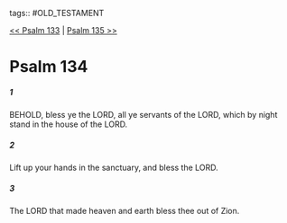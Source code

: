 tags:: #OLD_TESTAMENT

[<< Psalm 133](OLD_TESTAMENT/19_Psalms/Psalm_133.md) | [Psalm 135 >>](OLD_TESTAMENT/19_Psalms/Psalm_135.md)

# Psalm 134

##### 1

BEHOLD, bless ye the LORD, all ye servants of the LORD, which by night stand in the house of the LORD.

##### 2

Lift up your hands in the sanctuary, and bless the LORD.

##### 3

The LORD that made heaven and earth bless thee out of Zion.
